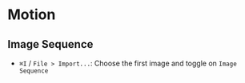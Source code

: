 # Motion

## Image Sequence

- `⌘I` / `File > Import...`: Choose the first image and toggle on `Image Sequence`
